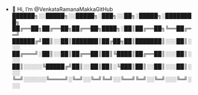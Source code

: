 - 👋 Hi, I’m @VenkataRamanaMakkaGitHub
  ██████╗░░█████╗░░█████╗░███╗░░██╗░█████╗░████████╗
  ██╔══██╗██╔══██╗██╔══██╗████╗░██║██╔══██╗╚══██╔══╝
  ██████╔╝██║░░██║███████║██╔██╗██║███████║░░░██║░░░
  ██╔═══╝░██║░░██║██╔══██║██║╚████║██╔══██║░░░██║░░░
  ██║░░░░░╚█████╔╝██║░░██║██║░╚███║██║░░██║░░░██║░░░
  ╚═╝░░░░░░╚════╝░╚═╝░░╚═╝╚═╝░░╚══╝╚═╝░░╚═╝░░░╚═╝░░░

